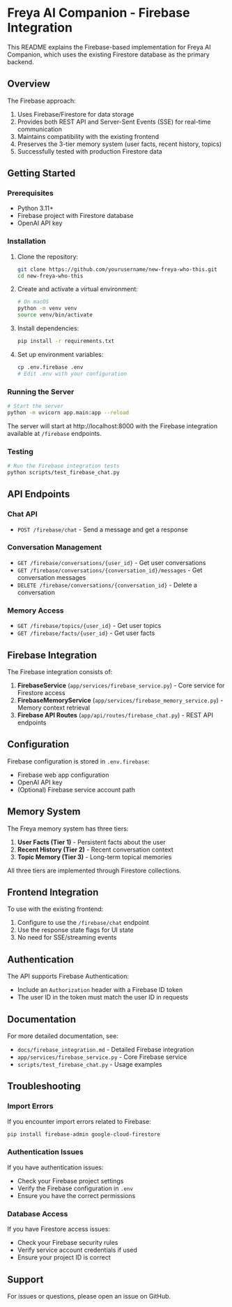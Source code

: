 # Freya AI Companion - Firebase Integration

This README explains the Firebase-based implementation for Freya AI Companion, which uses the existing Firestore database as the primary backend.

## Overview

The Firebase approach:

1. Uses Firebase/Firestore for data storage
2. Provides both REST API and Server-Sent Events (SSE) for real-time communication
3. Maintains compatibility with the existing frontend
4. Preserves the 3-tier memory system (user facts, recent history, topics)
5. Successfully tested with production Firestore data

## Getting Started

### Prerequisites

- Python 3.11+
- Firebase project with Firestore database
- OpenAI API key

### Installation

1. Clone the repository:
   ```bash
   git clone https://github.com/yourusername/new-freya-who-this.git
   cd new-freya-who-this
   ```

2. Create and activate a virtual environment:
   ```bash
   # On macOS
   python -m venv venv
   source venv/bin/activate
   ```

3. Install dependencies:
   ```bash
   pip install -r requirements.txt
   ```

4. Set up environment variables:
   ```bash
   cp .env.firebase .env
   # Edit .env with your configuration
   ```

### Running the Server

```bash
# Start the server
python -m uvicorn app.main:app --reload
```

The server will start at http://localhost:8000 with the Firebase integration available at `/firebase` endpoints.

### Testing

```bash
# Run the Firebase integration tests
python scripts/test_firebase_chat.py
```

## API Endpoints

### Chat API

- `POST /firebase/chat` - Send a message and get a response

### Conversation Management

- `GET /firebase/conversations/{user_id}` - Get user conversations
- `GET /firebase/conversations/{conversation_id}/messages` - Get conversation messages
- `DELETE /firebase/conversations/{conversation_id}` - Delete a conversation

### Memory Access

- `GET /firebase/topics/{user_id}` - Get user topics
- `GET /firebase/facts/{user_id}` - Get user facts

## Firebase Integration

The Firebase integration consists of:

1. **FirebaseService** (`app/services/firebase_service.py`) - Core service for Firestore access
2. **FirebaseMemoryService** (`app/services/firebase_memory_service.py`) - Memory context retrieval
3. **Firebase API Routes** (`app/api/routes/firebase_chat.py`) - REST API endpoints

## Configuration

Firebase configuration is stored in `.env.firebase`:
- Firebase web app configuration
- OpenAI API key
- (Optional) Firebase service account path

## Memory System

The Freya memory system has three tiers:

1. **User Facts (Tier 1)** - Persistent facts about the user
2. **Recent History (Tier 2)** - Recent conversation context
3. **Topic Memory (Tier 3)** - Long-term topical memories

All three tiers are implemented through Firestore collections.

## Frontend Integration

To use with the existing frontend:
1. Configure to use the `/firebase/chat` endpoint
2. Use the response state flags for UI state
3. No need for SSE/streaming events

## Authentication

The API supports Firebase Authentication:
- Include an `Authorization` header with a Firebase ID token
- The user ID in the token must match the user ID in requests

## Documentation

For more detailed documentation, see:
- `docs/firebase_integration.md` - Detailed Firebase integration
- `app/services/firebase_service.py` - Core Firebase service
- `scripts/test_firebase_chat.py` - Usage examples

## Troubleshooting

### Import Errors

If you encounter import errors related to Firebase:
```bash
pip install firebase-admin google-cloud-firestore
```

### Authentication Issues

If you have authentication issues:
- Check your Firebase project settings
- Verify the Firebase configuration in `.env`
- Ensure you have the correct permissions

### Database Access

If you have Firestore access issues:
- Check your Firebase security rules
- Verify service account credentials if used
- Ensure your project ID is correct

## Support

For issues or questions, please open an issue on GitHub.